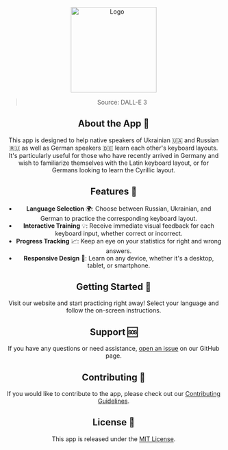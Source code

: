 
<div align="center">
<a href="https://github.com/NicoFilips/TypeBridge/">
  <img src="https://user-images.githubusercontent.com/35654361/293506140-10e8bbce-118b-4096-9a98-35ea8af3a940.png" alt="Logo" width="200" height="200">
</a>
<blockquote>
  <p>Source: DALL-E 3</p>
</blockquote>


## About the App 📖

This app is designed to help native speakers of Ukrainian 🇺🇦 and Russian 🇷🇺 as well as German speakers 🇩🇪 learn each other's keyboard layouts. It's particularly useful for those who have recently arrived in Germany and wish to familiarize themselves with the Latin keyboard layout, or for Germans looking to learn the Cyrillic layout.

## Features 🚀

- **Language Selection** 🌍: Choose between Russian, Ukrainian, and German to practice the corresponding keyboard layout.
- **Interactive Training** 💡: Receive immediate visual feedback for each keyboard input, whether correct or incorrect.
- **Progress Tracking** 📈: Keep an eye on your statistics for right and wrong answers.
- **Responsive Design** 📱: Learn on any device, whether it's a desktop, tablet, or smartphone.

## Getting Started 🏁

Visit our website and start practicing right away! Select your language and follow the on-screen instructions.

## Support 🆘

If you have any questions or need assistance, [open an issue](link-to-issues) on our GitHub page.

## Contributing 👥

If you would like to contribute to the app, please check out our [Contributing Guidelines](link-to-CONTRIBUTING.md).

## License 📄

This app is released under the [MIT License](link-to-LICENSE).
